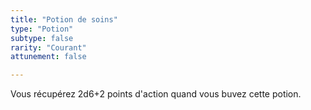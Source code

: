 ```yaml
---
title: "Potion de soins"
type: "Potion"
subtype: false
rarity: "Courant"
attunement: false

---
```

Vous récupérez 2d6+2 points d'action quand vous buvez cette potion.
